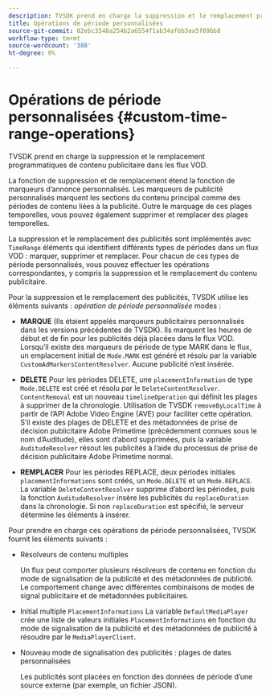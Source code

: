 ```yaml
---
description: TVSDK prend en charge la suppression et le remplacement programmatiques de contenu publicitaire dans les flux VOD.
title: Opérations de période personnalisées
source-git-commit: 02ebc3548a254b2a6554f1ab34afbb3ea5f09bb8
workflow-type: tm+mt
source-wordcount: '388'
ht-degree: 0%

---
```


# Opérations de période personnalisées {#custom-time-range-operations}

TVSDK prend en charge la suppression et le remplacement programmatiques de contenu publicitaire dans les flux VOD.

La fonction de suppression et de remplacement étend la fonction de marqueurs d’annonce personnalisés. Les marqueurs de publicité personnalisés marquent les sections du contenu principal comme des périodes de contenu liées à la publicité. Outre le marquage de ces plages temporelles, vous pouvez également supprimer et remplacer des plages temporelles.

La suppression et le remplacement des publicités sont implémentés avec `TimeRange` éléments qui identifient différents types de périodes dans un flux VOD : marquer, supprimer et remplacer. Pour chacun de ces types de période personnalisés, vous pouvez effectuer les opérations correspondantes, y compris la suppression et le remplacement du contenu publicitaire.

Pour la suppression et le remplacement des publicités, TVSDK utilise les éléments suivants : *opération de période personnalisée* modes :

* **MARQUE**
(Ils étaient appelés marqueurs publicitaires personnalisés dans les versions précédentes de TVSDK). Ils marquent les heures de début et de fin pour les publicités déjà placées dans le flux VOD. Lorsqu’il existe des marqueurs de période de type MARK dans le flux, un emplacement initial de `Mode.MARK` est généré et résolu par la variable `CustomAdMarkersContentResolver`. Aucune publicité n’est insérée.

* **DELETE**
Pour les périodes DELETE, une `placementInformation` de type `Mode.DELETE` est créé et résolu par le `DeleteContentResolver`. `ContentRemoval` est un nouveau `timelineOperation` qui définit les plages à supprimer de la chronologie. Utilisation de TVSDK `removeByLocalTime` à partir de l’API Adobe Video Engine (AVE) pour faciliter cette opération. S’il existe des plages de DELETE et des métadonnées de prise de décision publicitaire Adobe Primetime (précédemment connues sous le nom d’Auditude), elles sont d’abord supprimées, puis la variable `AuditudeResolver` résout les publicités à l’aide du processus de prise de décision publicitaire Adobe Primetime normal.

* **REMPLACER**
Pour les périodes REPLACE, deux périodes initiales `placementInformations` sont créés, un `Mode.DELETE` et un `Mode.REPLACE`. La variable `DeleteContentResolver` supprime d’abord les périodes, puis la fonction `AuditudeResolver` insère les publicités du `replaceDuration` dans la chronologie. Si non `replaceDuration` est spécifié, le serveur détermine les éléments à insérer.

Pour prendre en charge ces opérations de période personnalisées, TVSDK fournit les éléments suivants :

* Résolveurs de contenu multiples

  Un flux peut comporter plusieurs résolveurs de contenu en fonction du mode de signalisation de la publicité et des métadonnées de publicité. Le comportement change avec différentes combinaisons de modes de signal publicitaire et de métadonnées publicitaires.
* Initial multiple `PlacementInformations` La variable `DefaultMediaPlayer` crée une liste de valeurs initiales `PlacementInformations` en fonction du mode de signalisation de la publicité et des métadonnées de publicité à résoudre par le `MediaPlayerClient`.

* Nouveau mode de signalisation des publicités : plages de dates personnalisées

  Les publicités sont placées en fonction des données de période d’une source externe (par exemple, un fichier JSON).
